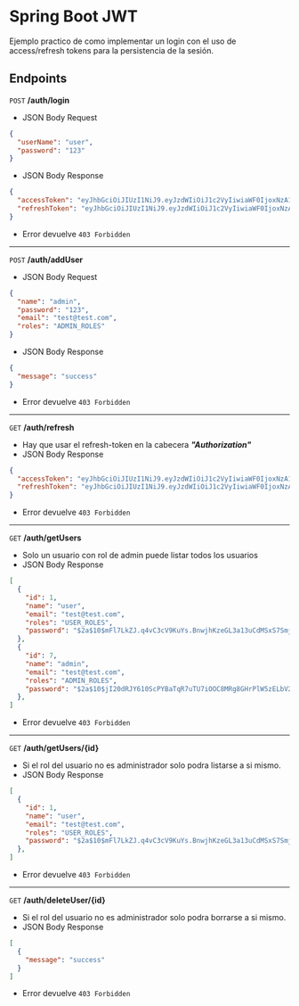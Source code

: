 # Spring Boot JWT
Ejemplo practico de como implementar un login con el uso de access/refresh tokens para la persistencia de la sesión.

## Endpoints

`POST` **/auth/login**
- JSON Body Request
```json
{
  "userName": "user",
  "password": "123"
}
```
- JSON Body Response
```json
{
  "accessToken": "eyJhbGciOiJIUzI1NiJ9.eyJzdWIiOiJ1c2VyIiwiaWF0IjoxNzA1NDg0NTMwLCJleHAiOjE3MDU0ODYzMzB9.68Ca1uv5DxznSeIbkT751RUTX93dsE0s6LhawlC_kac",
  "refreshToken": "eyJhbGciOiJIUzI1NiJ9.eyJzdWIiOiJ1c2VyIiwiaWF0IjoxNzA1NDg0NTMwLCJleHAiOjE3MTMzNDMzMzB9.Vf3JswDfC1c1MFTFmHZ7pXmVPvxH7anJ0HvCM8IIKNs"
}
```
- Error devuelve `403 Forbidden`

- --

`POST` **/auth/addUser**
- JSON Body Request
```json
{
  "name": "admin",
  "password": "123",
  "email": "test@test.com",
  "roles": "ADMIN_ROLES"
}
```
- JSON Body Response
```json
{
  "message": "success"
}
```
- Error devuelve `403 Forbidden`


- --

`GET` **/auth/refresh**
- Hay que usar el refresh-token en la cabecera ***"Authorization"***
- JSON Body Response
```json
{
  "accessToken": "eyJhbGciOiJIUzI1NiJ9.eyJzdWIiOiJ1c2VyIiwiaWF0IjoxNzA1NDg0NTMwLCJleHAiOjE3MDU0ODYzMzB9.68Ca1uv5DxznSeIbkT751RUTX93dsE0s6LhawlC_kac",
  "refreshToken": "eyJhbGciOiJIUzI1NiJ9.eyJzdWIiOiJ1c2VyIiwiaWF0IjoxNzA1NDg0NTMwLCJleHAiOjE3MTMzNDMzMzB9.Vf3JswDfC1c1MFTFmHZ7pXmVPvxH7anJ0HvCM8IIKNs"
}
```
- Error devuelve `403 Forbidden`


- --

`GET` **/auth/getUsers**
- Solo un usuario con rol de admin puede listar todos los usuarios
- JSON Body Response
```json
[
  {
    "id": 1,
    "name": "user",
    "email": "test@test.com",
    "roles": "USER_ROLES",
    "password": "$2a$10$mFl7LkZJ.q4vC3cV9KuYs.BnwjhKzeGL3a13uCdMSxS7SmjZr7Zd."
  },
  {
    "id": 7,
    "name": "admin",
    "email": "test@test.com",
    "roles": "ADMIN_ROLES",
    "password": "$2a$10$jI20dRJY610ScPYBaTqR7uTU7iOOC8MRg8GHrPlW5zELbV2MjOhDi"
  },
]
```
- Error devuelve `403 Forbidden`


- --

`GET` **/auth/getUsers/{id}**
- Si el rol del usuario no es administrador solo podra listarse a si mismo.
- JSON Body Response
```json
[
  {
    "id": 1,
    "name": "user",
    "email": "test@test.com",
    "roles": "USER_ROLES",
    "password": "$2a$10$mFl7LkZJ.q4vC3cV9KuYs.BnwjhKzeGL3a13uCdMSxS7SmjZr7Zd."
  },
]
```
- Error devuelve `403 Forbidden`

- --

`GET` **/auth/deleteUser/{id}**
- Si el rol del usuario no es administrador solo podra borrarse a si mismo.
- JSON Body Response
```json
[
  {
    "message": "success"
  }
]
```
- Error devuelve `403 Forbidden`